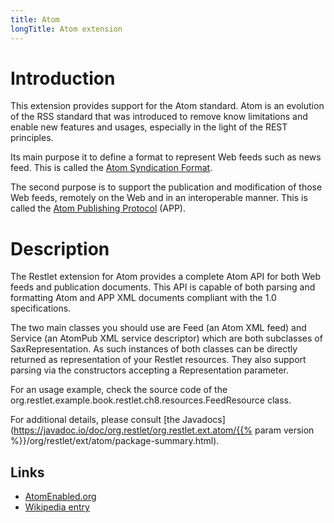 ```yaml
---
title: Atom
longTitle: Atom extension
---
```

# Introduction

This extension provides support for the Atom standard. Atom is an
evolution of the RSS standard that was introduced to remove know
limitations and enable new features and usages, especially in the light
of the REST principles.

Its main purpose it to define a format to represent Web feeds such as
news feed. This is called the [Atom Syndication
Format](http://www.atomenabled.org/developers/syndication/atom-format-spec.php).

The second purpose is to support the publication and modification of
those Web feeds, remotely on the Web and in an interoperable manner.
This is called the [Atom Publishing
Protocol](http://www.atomenabled.org/developers/protocol/atom-protocol-spec.php)
(APP).

# Description

The Restlet extension for Atom provides a complete Atom API for both Web
feeds and publication documents. This API is capable of both parsing and
formatting Atom and APP XML documents compliant with the 1.0
specifications.

The two main classes you should use are Feed (an Atom XML feed) and
Service (an AtomPub XML service descriptor) which are both subclasses of
SaxRepresentation. As such instances of both classes can be directly
returned as representation of your Restlet resources. They also support
parsing via the constructors accepting a Representation parameter.

For an usage example, check the source code of the
org.restlet.example.book.restlet.ch8.resources.FeedResource class.

For additional details, please consult [the
Javadocs](https://javadoc.io/doc/org.restlet/org.restlet.ext.atom/{{% param version %}}/org/restlet/ext/atom/package-summary.html).

## Links

-   [AtomEnabled.org](http://www.atomenabled.org/)
-   [Wikipedia
    entry](http://en.wikipedia.org/wiki/Atom_%28standard%29)
